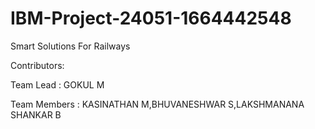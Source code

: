 # IBM-Project-24051-1664442548
Smart Solutions For Railways

Contributors:

Team Lead : GOKUL M

Team Members : KASINATHAN M,BHUVANESHWAR S,LAKSHMANANA SHANKAR B
